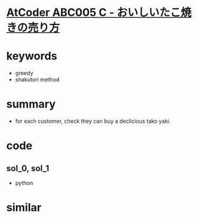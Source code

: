 # [AtCoder ABC005  C - おいしいたこ焼きの売り方](https://atcoder.jp/contests/abc005/tasks/abc005_3)


# keywords 
- greedy
- shakutori method


# summary
- for each customer, check they can buy a declicious tako yaki.

# code 
## sol_0, sol_1
- python


# similar